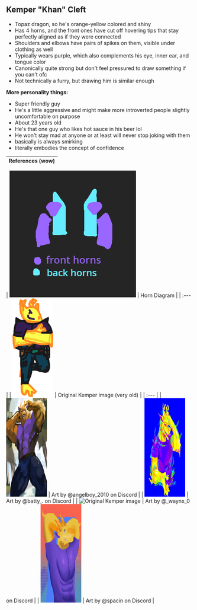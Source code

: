 ## Kemper "Khan" Cleft
- Topaz dragon, so he's orange-yellow colored and shiny
- Has 4 horns, and the front ones have cut off hovering tips that stay perfectly aligned as if they were connected
- Shoulders and elbows have pairs of spikes on them, visible under clothing as well
- Typically wears purple, which also complements his eye, inner ear, and tongue color
- Canonically quite strong but don't feel pressured to draw something if you can't ofc
- Not technically a furry, but drawing him is similar enough

**More personality things:**
- Super friendly guy
- He's a little aggressive and might make more introverted people slightly uncomfortable on purpose
- About 23 years old
- He's that one guy who likes hot sauce in his beer lol
- He won't stay mad at anyone or at least will never stop joking with them
- basically is always smirking
- literally embodies the concept of confidence

| References (wow) |
| :--- |

| <img src="https://github.com/man-o-valor/man-o-valor/blob/main/chars/kemper/kemperhorndiagram.png?raw=true" width="342" height="342" alt="Horn Diagram"> | Horn Diagram |
| :--- |
| <img src="https://github.com/man-o-valor/man-o-valor/blob/main/chars/kemper/originalkemper.png?raw=true" width="110" height="266" alt="Original Kemper image"> | Original Kemper image (very old) |
| :--- |
| <img src="https://github.com/man-o-valor/man-o-valor/blob/main/chars/kemper/angelboy_2010skemper.png?raw=true" width="110" height="266" alt="Original Kemper image"> | Art by @angelboy_2010 on Discord |
| <img src="https://github.com/man-o-valor/man-o-valor/blob/main/chars/kemper/batty_.skemper.png?raw=true" width="110" height="266" alt="Original Kemper image"> | Art by @batty_. on Discord |
| <img src="https://github.com/man-o-valor/man-o-valor/blob/main/chars/kemper/_waynx_0skemper.png?raw=true" width="110" height="266" alt="Original Kemper image"> | Art by @_waynx_0 on Discord |
| <img src="https://github.com/man-o-valor/man-o-valor/blob/main/chars/kemper/spacinskemper.png?raw=true" width="110" height="266" alt="Original Kemper image"> | Art by @spacin on Discord |
